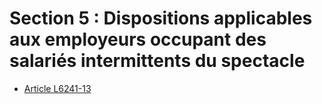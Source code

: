 # Section 5 : Dispositions applicables aux employeurs occupant des salariés intermittents du spectacle

* [Article L6241-13](./LEGIARTI000028688154.md)
